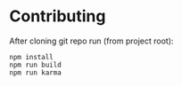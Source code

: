 Contributing
============

After cloning git repo run (from project root):

```
npm install
npm run build
npm run karma
```
